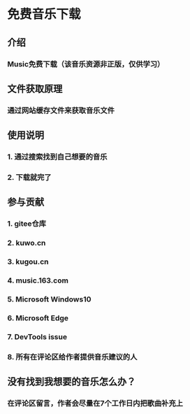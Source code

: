 # 免费音乐下载

## 介绍
### Music免费下载（该音乐资源非正版，仅供学习）

## 文件获取原理
### 通过网站缓存文件来获取音乐文件

## 使用说明

### 1.  通过搜索找到自己想要的音乐
### 2.  下载就完了  

## 参与贡献

### 1.  gitee仓库
### 2.  kuwo.cn
### 3.  kugou.cn
### 4.  music.163.com
### 5.  Microsoft Windows10
### 6.  Microsoft Edge
### 7.  DevTools issue
### 8.  所有在评论区给作者提供音乐建议的人

## 没有找到我想要的音乐怎么办？

### 在评论区留言，作者会尽量在7个工作日内把歌曲补充上